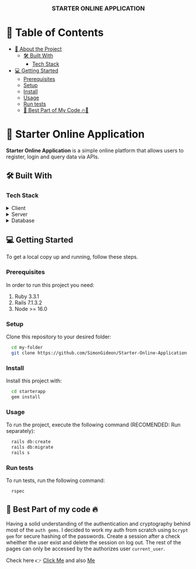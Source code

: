 <a name="readme-top"></a>


<div align="center">
  <br/>

  <h3><b>STARTER ONLINE APPLICATION</b></h3>

</div>

<!-- TABLE OF CONTENTS -->

# 📗 Table of Contents

- [📖 About the Project](#about-project)
  - [🛠 Built With](#built-with)
    - [Tech Stack](#tech-stack)
- [💻 Getting Started](#getting-started)
  - [Prerequisites](#prerequisites)
  - [Setup](#setup)
  - [Install](#install)
  - [Usage](#usage)
  - [Run tests](#run-tests)
  - [🙂 Best Part of My Code 🔥💯](#best-part)

<!-- PROJECT DESCRIPTION -->

# 📖 Starter Online Application <a name="about-project"></a>

**Starter Online Application** is a simple online platform that allows users to register, login and query data via APIs.

## 🛠 Built With <a name="built-with"></a>

### Tech Stack <a name="tech-stack"></a>
<details>
  <summary>Client</summary>
  <ul>
    <li><a href="https://html.com/">HTML</a></li>
    <li><a href="https://css.org/">CSS</a></li>
  </ul>
</details>

<details>
  <summary>Server</summary>
  <ul>
    <li><a href="https://rubyonrails.org/">Ruby on Rails</a></li>
  </ul>
</details>

<details>
<summary>Database</summary>
  <ul>
    <li><a href="https://www.postgresql.org/">PostgreSQL</a></li>
  </ul>
</details>

<!-- GETTING STARTED -->

## 💻 Getting Started <a name="getting-started"></a>
To get a local copy up and running, follow these steps.

### Prerequisites

In order to run this project you need:
<ol>
  <li>Ruby 3.3.1</li>
  <li>Rails 7.1.3.2</li>
  <li>Node >= 16.0</li>
</ol>

### Setup

Clone this repository to your desired folder:

```sh
  cd my-folder
  git clone https://github.com/SimonGideon/Starter-Online-Application
```

### Install

Install this project with:

```sh
  cd starterapp
  gem install
```

### Usage

To run the project, execute the following command (RECOMENDED: Run separately):

```sh
  rails db:create
  rails db:migrate
  rails s
```

### Run tests

To run tests, run the following command:
```sh
  rspec
```
## 🙂 Best Part of my code 🔥 <a name="best-part"></a>
Having a solid understanding of the authentication and cryptography behind most of the `auth gems`. I decided to work my auth from scratch using `bcrypt gem` for secure hashing of the passwords. Create a session after a check wheither the user exist and delete the session on log out. The rest of the pages can only be accessed by the authorizes user `current_user`.

Check here 👉 [Click Me](https://github.com/SimonGideon/Starter-Online-Application/blob/dev/app/models/user.rb#L3-L29) and also [Me](https://github.com/SimonGideon/Starter-Online-Application/blob/dev/app/controllers/sessions_controller.rb#L9-L19)


